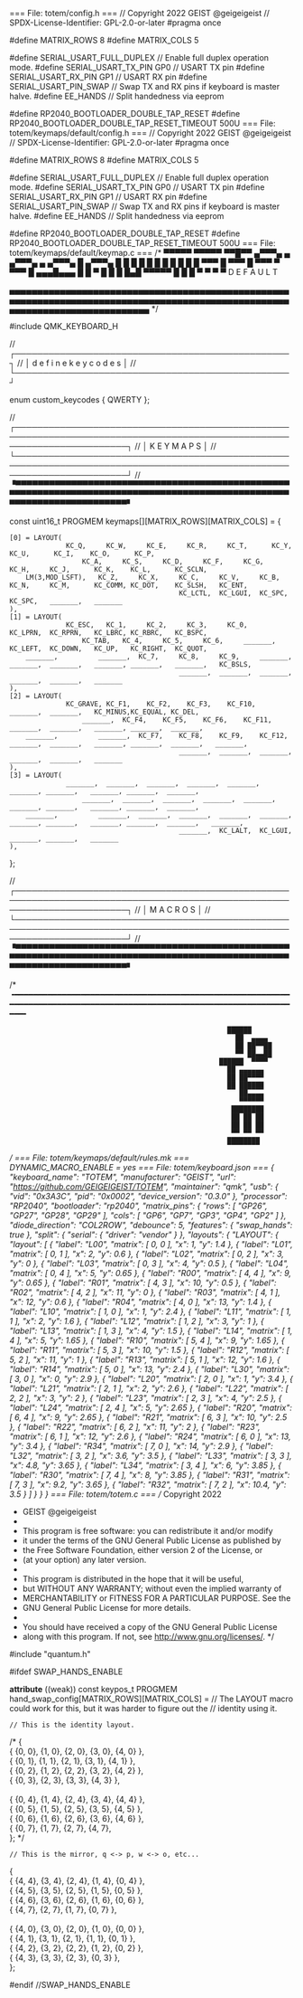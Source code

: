 === File: totem/config.h ===
// Copyright 2022 GEIST @geigeigeist
// SPDX-License-Identifier: GPL-2.0-or-later
#pragma once

#define MATRIX_ROWS 8
#define MATRIX_COLS 5

#define SERIAL_USART_FULL_DUPLEX  // Enable full duplex operation mode.
#define SERIAL_USART_TX_PIN GP0   // USART TX pin
#define SERIAL_USART_RX_PIN GP1   // USART RX pin
#define SERIAL_USART_PIN_SWAP     // Swap TX and RX pins if keyboard is master halve.
#define EE_HANDS // Split handedness via eeprom

#define RP2040_BOOTLOADER_DOUBLE_TAP_RESET
#define RP2040_BOOTLOADER_DOUBLE_TAP_RESET_TIMEOUT 500U
=== File: totem/keymaps/default/config.h ===
// Copyright 2022 GEIST @geigeigeist
// SPDX-License-Identifier: GPL-2.0-or-later
#pragma once

#define MATRIX_ROWS 8
#define MATRIX_COLS 5

#define SERIAL_USART_FULL_DUPLEX  // Enable full duplex operation mode.
#define SERIAL_USART_TX_PIN GP0   // USART TX pin
#define SERIAL_USART_RX_PIN GP1   // USART RX pin
#define SERIAL_USART_PIN_SWAP     // Swap TX and RX pins if keyboard is master halve.
#define EE_HANDS // Split handedness via eeprom

#define RP2040_BOOTLOADER_DOUBLE_TAP_RESET
#define RP2040_BOOTLOADER_DOUBLE_TAP_RESET_TIMEOUT 500U
=== File: totem/keymaps/default/keymap.c ===
/*
                                             ▀▀▀▀▀     ▀▀▀▀▀          ▀▀█▀▀
                                             ▄▀▀▀▄  ▄  ▄▀▀▀▄  ▄  ▄▀▀▀▄  █  ▄▀▀▀▄
                                             █   █  █  █   █  █  █   █  █  █   █
                                              ▀▀▀   █   ▀▀▀   █   ▀▀▀   ▀   ▀▀▀
                                                    █      ▄▄▄█▄▄▄    █   █
                                                    ▀      █  █  █     █▄█
                                                  ▀▀▀▀▀    █  █  █      ▀
                                                           ▀  ▀  ▀  D E F A U L T

▄▄▄▄▄▄▄▄▄▄▄▄▄▄▄▄▄▄▄▄▄▄▄▄▄▄▄▄▄▄▄▄▄▄▄▄▄▄▄▄▄▄▄▄▄▄▄▄▄▄▄▄▄▄▄▄▄▄▄▄▄▄▄▄▄▄▄▄▄▄▄▄▄▄▄▄▄▄▄▄▄▄▄▄▄▄▄▄▄▄▄▄▄▄▄▄▄▄▄▄▄▄▄▄▄▄▄▄▄▄▄▄▄▄▄▄▄▄▄▄▄▄▄▄▄
*/

#include QMK_KEYBOARD_H

// ┌─────────────────────────────────────────────────┐
// │ d e f i n e   k e y c o d e s                   │
// └─────────────────────────────────────────────────┘

enum custom_keycodes {
    QWERTY
};

// ┌────────────────────────────────────────────────────────────────────────────────────────────────────────────────────────┐
// │ K E Y M A P S                                                                                                          │
// └────────────────────────────────────────────────────────────────────────────────────────────────────────────────────────┘
// ▝▀▀▀▀▀▀▀▀▀▀▀▀▀▀▀▀▀▀▀▀▀▀▀▀▀▀▀▀▀▀▀▀▀▀▀▀▀▀▀▀▀▀▀▀▀▀▀▀▀▀▀▀▀▀▀▀▀▀▀▀▀▀▀▀▀▀▀▀▀▀▀▀▀▀▀▀▀▀▀▀▀▀▀▀▀▀▀▀▀▀▀▀▀▀▀▀▀▀▀▀▀▀▀▀▀▀▀▀▀▀▀▀▀▀▀▀▀▀▀▀▘

const uint16_t PROGMEM keymaps[][MATRIX_ROWS][MATRIX_COLS] = {


    [0] = LAYOUT(
		          KC_Q,     KC_W,     KC_E,     KC_R,     KC_T,      KC_Y,     KC_U,      KC_I,    KC_O,      KC_P,
           	          KC_A,     KC_S,     KC_D,     KC_F,     KC_G,      KC_H,     KC_J,      KC_K,    KC_L,      KC_SCLN,
        LM(3,MOD_LSFT),   KC_Z,     KC_X,     KC_C,     KC_V,     KC_B,      KC_N,     KC_M,      KC_COMM, KC_DOT,    KC_SLSH,   KC_ENT,
                                              KC_LCTL,  KC_LGUI,  KC_SPC,    KC_SPC,   _______,   _______
    ),
    [1] = LAYOUT(
		          KC_ESC,   KC_1,     KC_2,     KC_3,     KC_0,      KC_LPRN,  KC_RPRN,   KC_LBRC, KC_RBRC,   KC_BSPC,
           	          KC_TAB,   KC_4,     KC_5,     KC_6,     _______,   KC_LEFT,  KC_DOWN,   KC_UP,   KC_RIGHT,  KC_QUOT,
        _______,          _______,  KC_7,     KC_8,     KC_9,     _______,   _______,  _______,   _______, _______,   _______,   KC_BSLS,
                                              _______,  _______,  _______,   _______,  _______,   _______
    ),
    [2] = LAYOUT(
		          KC_GRAVE, KC_F1,    KC_F2,    KC_F3,    KC_F10,    _______,  _______,   KC_MINUS,KC_EQUAL, KC_DEL,
           	          _______,  KC_F4,    KC_F5,    KC_F6,    KC_F11,    _______,  _______,   _______, _______,  _______,
        _______,          _______,  KC_F7,    KC_F8,    KC_F9,    KC_F12,    _______,  _______,   _______, _______,  _______,   _______,
                                              _______,  _______,  _______,   _______,  _______,   _______
    ),
    [3] = LAYOUT(
		          _______,  _______,  _______,  _______,  _______,    _______, _______,   _______, _______,  _______,
           	          _______,  _______,  _______,  _______,  _______,    _______, _______,   _______, _______,  _______,
        _______,          _______,  _______,  _______,  _______,  _______,    _______, _______,   _______, _______,  _______,   _______,
                                              _______,  KC_LALT,  KC_LGUI,    _______, _______,   _______
    ),

};

// ┌────────────────────────────────────────────────────────────────────────────────────────────────────────────────────────┐
// │ M A C R O S                                                                                                            │
// └────────────────────────────────────────────────────────────────────────────────────────────────────────────────────────┘
// ▝▀▀▀▀▀▀▀▀▀▀▀▀▀▀▀▀▀▀▀▀▀▀▀▀▀▀▀▀▀▀▀▀▀▀▀▀▀▀▀▀▀▀▀▀▀▀▀▀▀▀▀▀▀▀▀▀▀▀▀▀▀▀▀▀▀▀▀▀▀▀▀▀▀▀▀▀▀▀▀▀▀▀▀▀▀▀▀▀▀▀▀▀▀▀▀▀▀▀▀▀▀▀▀▀▀▀▀▀▀▀▀▀▀▀▀▀▀▀▀▀▘

/*
  ╺━━━━━━━━━━━━━━━━━━━━━━━━━━━━━━━━━━━━━━━━━━━━━━━━━━━━━━━━━━━━━━━━━━━━━━━━━━━━━━━━━━━━━━━━━━━━━━━━━━━━━━━━━━━━━━━━━━━━━━━━╸


                                                          ██████
                                                            ██  ▄▄▄▄
                                                            ██ ██▀▀██
                                                            ▀▀ ██▄▄██
                                                        ██████  ▀▀▀▀
                                                          ██ ▄▄▄▄▄▄
                                                          ██ ██▀▀▀▀
                                                          ██ ██████
                                                             ██▄▄▄▄
                                                             ▀▀▀▀▀▀
                                                           ████████
                                                           ██ ██ ██
                                                           ██ ██ ██
                                                           ▀▀ ▀▀ ▀▀
                                                          ████████

*/
=== File: totem/keymaps/default/rules.mk ===
DYNAMIC_MACRO_ENABLE = yes
=== File: totem/keyboard.json ===
{
    "keyboard_name": "TOTEM",
    "manufacturer": "GEIST",
    "url": "https://github.com/GEIGEIGEIST/TOTEM",
    "maintainer": "qmk",
    "usb": {
        "vid": "0x3A3C",
        "pid": "0x0002",
        "device_version": "0.3.0"
    },
    "processor": "RP2040",
    "bootloader": "rp2040",
    "matrix_pins": {
        "rows": [
            "GP26",
            "GP27",
            "GP28",
            "GP29"
        ],
        "cols": [
            "GP6",
            "GP7",
            "GP3",
            "GP4",
            "GP2"
        ]
    },
    "diode_direction": "COL2ROW",
    "debounce": 5,
    "features": {
        "swap_hands": true
    },
    "split": {
        "serial": {
            "driver": "vendor"
        }
    },
    "layouts": {
        "LAYOUT": {
            "layout": [
                {
                    "label": "L00",
                    "matrix": [
                        0,
                        0
                    ],
                    "x": 1,
                    "y": 1.4
                },
                {
                    "label": "L01",
                    "matrix": [
                        0,
                        1
                    ],
                    "x": 2,
                    "y": 0.6
                },
                {
                    "label": "L02",
                    "matrix": [
                        0,
                        2
                    ],
                    "x": 3,
                    "y": 0
                },
                {
                    "label": "L03",
                    "matrix": [
                        0,
                        3
                    ],
                    "x": 4,
                    "y": 0.5
                },
                {
                    "label": "L04",
                    "matrix": [
                        0,
                        4
                    ],
                    "x": 5,
                    "y": 0.65
                },
                {
                    "label": "R00",
                    "matrix": [
                        4,
                        4
                    ],
                    "x": 9,
                    "y": 0.65
                },
                {
                    "label": "R01",
                    "matrix": [
                        4,
                        3
                    ],
                    "x": 10,
                    "y": 0.5
                },
                {
                    "label": "R02",
                    "matrix": [
                        4,
                        2
                    ],
                    "x": 11,
                    "y": 0
                },
                {
                    "label": "R03",
                    "matrix": [
                        4,
                        1
                    ],
                    "x": 12,
                    "y": 0.6
                },
                {
                    "label": "R04",
                    "matrix": [
                        4,
                        0
                    ],
                    "x": 13,
                    "y": 1.4
                },
                {
                    "label": "L10",
                    "matrix": [
                        1,
                        0
                    ],
                    "x": 1,
                    "y": 2.4
                },
                {
                    "label": "L11",
                    "matrix": [
                        1,
                        1
                    ],
                    "x": 2,
                    "y": 1.6
                },
                {
                    "label": "L12",
                    "matrix": [
                        1,
                        2
                    ],
                    "x": 3,
                    "y": 1
                },
                {
                    "label": "L13",
                    "matrix": [
                        1,
                        3
                    ],
                    "x": 4,
                    "y": 1.5
                },
                {
                    "label": "L14",
                    "matrix": [
                        1,
                        4
                    ],
                    "x": 5,
                    "y": 1.65
                },
                {
                    "label": "R10",
                    "matrix": [
                        5,
                        4
                    ],
                    "x": 9,
                    "y": 1.65
                },
                {
                    "label": "R11",
                    "matrix": [
                        5,
                        3
                    ],
                    "x": 10,
                    "y": 1.5
                },
                {
                    "label": "R12",
                    "matrix": [
                        5,
                        2
                    ],
                    "x": 11,
                    "y": 1
                },
                {
                    "label": "R13",
                    "matrix": [
                        5,
                        1
                    ],
                    "x": 12,
                    "y": 1.6
                },
                {
                    "label": "R14",
                    "matrix": [
                        5,
                        0
                    ],
                    "x": 13,
                    "y": 2.4
                },
                {
                    "label": "L30",
                    "matrix": [
                        3,
                        0
                    ],
                    "x": 0,
                    "y": 2.9
                },
                {
                    "label": "L20",
                    "matrix": [
                        2,
                        0
                    ],
                    "x": 1,
                    "y": 3.4
                },
                {
                    "label": "L21",
                    "matrix": [
                        2,
                        1
                    ],
                    "x": 2,
                    "y": 2.6
                },
                {
                    "label": "L22",
                    "matrix": [
                        2,
                        2
                    ],
                    "x": 3,
                    "y": 2
                },
                {
                    "label": "L23",
                    "matrix": [
                        2,
                        3
                    ],
                    "x": 4,
                    "y": 2.5
                },
                {
                    "label": "L24",
                    "matrix": [
                        2,
                        4
                    ],
                    "x": 5,
                    "y": 2.65
                },
                {
                    "label": "R20",
                    "matrix": [
                        6,
                        4
                    ],
                    "x": 9,
                    "y": 2.65
                },
                {
                    "label": "R21",
                    "matrix": [
                        6,
                        3
                    ],
                    "x": 10,
                    "y": 2.5
                },
                {
                    "label": "R22",
                    "matrix": [
                        6,
                        2
                    ],
                    "x": 11,
                    "y": 2
                },
                {
                    "label": "R23",
                    "matrix": [
                        6,
                        1
                    ],
                    "x": 12,
                    "y": 2.6
                },
                {
                    "label": "R24",
                    "matrix": [
                        6,
                        0
                    ],
                    "x": 13,
                    "y": 3.4
                },
                {
                    "label": "R34",
                    "matrix": [
                        7,
                        0
                    ],
                    "x": 14,
                    "y": 2.9
                },
                {
                    "label": "L32",
                    "matrix": [
                        3,
                        2
                    ],
                    "x": 3.6,
                    "y": 3.5
                },
                {
                    "label": "L33",
                    "matrix": [
                        3,
                        3
                    ],
                    "x": 4.8,
                    "y": 3.65
                },
                {
                    "label": "L34",
                    "matrix": [
                        3,
                        4
                    ],
                    "x": 6,
                    "y": 3.85
                },
                {
                    "label": "R30",
                    "matrix": [
                        7,
                        4
                    ],
                    "x": 8,
                    "y": 3.85
                },
                {
                    "label": "R31",
                    "matrix": [
                        7,
                        3
                    ],
                    "x": 9.2,
                    "y": 3.65
                },
                {
                    "label": "R32",
                    "matrix": [
                        7,
                        2
                    ],
                    "x": 10.4,
                    "y": 3.5
                }
            ]
        }
    }
}
=== File: totem/totem.c ===
/* Copyright 2022
 * GEIST @geigeigeist
 *
 * This program is free software: you can redistribute it and/or modify
 * it under the terms of the GNU General Public License as published by
 * the Free Software Foundation, either version 2 of the License, or
 * (at your option) any later version.
 *
 * This program is distributed in the hope that it will be useful,
 * but WITHOUT ANY WARRANTY; without even the implied warranty of
 * MERCHANTABILITY or FITNESS FOR A PARTICULAR PURPOSE.  See the
 * GNU General Public License for more details.
 *
 * You should have received a copy of the GNU General Public License
 * along with this program.  If not, see <http://www.gnu.org/licenses/>.
 */

#include "quantum.h"


#ifdef SWAP_HANDS_ENABLE

__attribute__ ((weak))
const keypos_t PROGMEM hand_swap_config[MATRIX_ROWS][MATRIX_COLS] =
    // The LAYOUT macro could work for this, but it was harder to figure out the
    // identity using it.

    // This is the identity layout.
/*
{ \
 { {0, 0}, {1, 0}, {2, 0}, {3, 0}, {4, 0} }, \
 { {0, 1}, {1, 1}, {2, 1}, {3, 1}, {4, 1} }, \
 { {0, 2}, {1, 2}, {2, 2}, {3, 2}, {4, 2} }, \
 { {0, 3}, {2, 3}, {3, 3}, {4, 3} },         \
    \
 { {0, 4}, {1, 4}, {2, 4}, {3, 4}, {4, 4} }, \
 { {0, 5}, {1, 5}, {2, 5}, {3, 5}, {4, 5} }, \
 { {0, 6}, {1, 6}, {2, 6}, {3, 6}, {4, 6} }, \
 { {0, 7}, {1, 7}, {2, 7}, {4, 7},           \
};
*/

    // This is the mirror, q <-> p, w <-> o, etc...
{ \
 { {4, 4}, {3, 4}, {2, 4}, {1, 4}, {0, 4} }, \
 { {4, 5}, {3, 5}, {2, 5}, {1, 5}, {0, 5} }, \
 { {4, 6}, {3, 6}, {2, 6}, {1, 6}, {0, 6} }, \
 { {4, 7},         {2, 7}, {1, 7}, {0, 7} }, \
                                             \
 { {4, 0}, {3, 0}, {2, 0}, {1, 0}, {0, 0} }, \
 { {4, 1}, {3, 1}, {2, 1}, {1, 1}, {0, 1} }, \
 { {4, 2}, {3, 2}, {2, 2}, {1, 2}, {0, 2} }, \
 { {4, 3}, {3, 3}, {2, 3},         {0, 3} }, \
};

#endif //SWAP_HANDS_ENABLE

